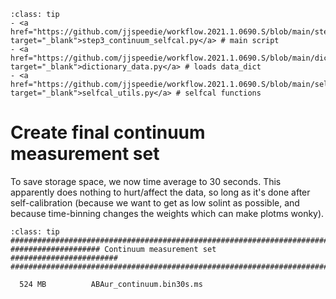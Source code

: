 `````{admonition} Scripts for **Step 3 - Self-calibration of the continuum**:
:class: tip
- <a href="https://github.com/jjspeedie/workflow.2021.1.0690.S/blob/main/step3_continuum_selfcal.py" target="_blank">step3_continuum_selfcal.py</a> # main script
- <a href="https://github.com/jjspeedie/workflow.2021.1.0690.S/blob/main/dictionary_data.py" target="_blank">dictionary_data.py</a> # loads data_dict
- <a href="https://github.com/jjspeedie/workflow.2021.1.0690.S/blob/main/selfcal_utils.py" target="_blank">selfcal_utils.py</a> # selfcal functions
`````

# Create final continuum measurement set

To save storage space, we now time average to 30 seconds. This apparently does nothing to hurt/affect the data, so long as it's done after self-calibration (because we want to get as low solint as possible, and because time-binning changes the weights which can make plotms wonky).

`````{admonition} Achieved!
:class: tip
#######################################################################
#################### Continuum measurement set ########################
#######################################################################

  524 MB	      ABAur_continuum.bin30s.ms
`````

<!-- >#######################################################################
>#################### Continuum measurement set ########################
>#######################################################################
>
>  524 MB	      ABAur_continuum.bin30s.ms -->

<!-- ````{card}
Content of the top card.

{bdg-primary}`example-badge`

````

```{card}
Jess might add here: Figures showing inspection of flux recovery.
```


```{glue} sorted_means_fig
:doc: executable/output-insert.md
``` -->
